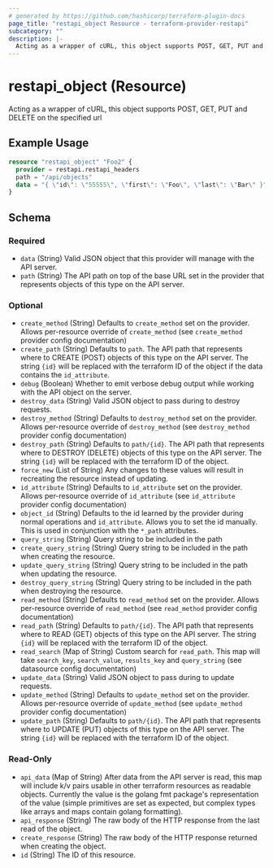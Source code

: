 ```yaml
---
# generated by https://github.com/hashicorp/terraform-plugin-docs
page_title: "restapi_object Resource - terraform-provider-restapi"
subcategory: ""
description: |-
  Acting as a wrapper of cURL, this object supports POST, GET, PUT and DELETE on the specified url
---
```


# restapi_object (Resource)

Acting as a wrapper of cURL, this object supports POST, GET, PUT and DELETE on the specified url

## Example Usage

```terraform
resource "restapi_object" "Foo2" {
  provider = restapi.restapi_headers
  path = "/api/objects"
  data = "{ \"id\": \"55555\", \"first\": \"Foo\", \"last\": \"Bar\" }"
}
```

<!-- schema generated by tfplugindocs -->
## Schema

### Required

- `data` (String) Valid JSON object that this provider will manage with the API server.
- `path` (String) The API path on top of the base URL set in the provider that represents objects of this type on the API server.

### Optional

- `create_method` (String) Defaults to `create_method` set on the provider. Allows per-resource override of `create_method` (see `create_method` provider config documentation)
- `create_path` (String) Defaults to `path`. The API path that represents where to CREATE (POST) objects of this type on the API server. The string `{id}` will be replaced with the terraform ID of the object if the data contains the `id_attribute`.
- `debug` (Boolean) Whether to emit verbose debug output while working with the API object on the server.
- `destroy_data` (String) Valid JSON object to pass during to destroy requests.
- `destroy_method` (String) Defaults to `destroy_method` set on the provider. Allows per-resource override of `destroy_method` (see `destroy_method` provider config documentation)
- `destroy_path` (String) Defaults to `path/{id}`. The API path that represents where to DESTROY (DELETE) objects of this type on the API server. The string `{id}` will be replaced with the terraform ID of the object.
- `force_new` (List of String) Any changes to these values will result in recreating the resource instead of updating.
- `id_attribute` (String) Defaults to `id_attribute` set on the provider. Allows per-resource override of `id_attribute` (see `id_attribute` provider config documentation)
- `object_id` (String) Defaults to the id learned by the provider during normal operations and `id_attribute`. Allows you to set the id manually. This is used in conjunction with the `*_path` attributes.
- `query_string` (String) Query string to be included in the path
- `create_query_string` (String) Query string to be included in the path when creating the resource.
- `update_query_string` (String) Query string to be included in the path when updating the resource.
- `destroy_query_string` (String) Query string to be included in the path when destroying the resource.
- `read_method` (String) Defaults to `read_method` set on the provider. Allows per-resource override of `read_method` (see `read_method` provider config documentation)
- `read_path` (String) Defaults to `path/{id}`. The API path that represents where to READ (GET) objects of this type on the API server. The string `{id}` will be replaced with the terraform ID of the object.
- `read_search` (Map of String) Custom search for `read_path`. This map will take `search_key`, `search_value`, `results_key` and `query_string` (see datasource config documentation)
- `update_data` (String) Valid JSON object to pass during to update requests.
- `update_method` (String) Defaults to `update_method` set on the provider. Allows per-resource override of `update_method` (see `update_method` provider config documentation)
- `update_path` (String) Defaults to `path/{id}`. The API path that represents where to UPDATE (PUT) objects of this type on the API server. The string `{id}` will be replaced with the terraform ID of the object.

### Read-Only

- `api_data` (Map of String) After data from the API server is read, this map will include k/v pairs usable in other terraform resources as readable objects. Currently the value is the golang fmt package's representation of the value (simple primitives are set as expected, but complex types like arrays and maps contain golang formatting).
- `api_response` (String) The raw body of the HTTP response from the last read of the object.
- `create_response` (String) The raw body of the HTTP response returned when creating the object.
- `id` (String) The ID of this resource.
